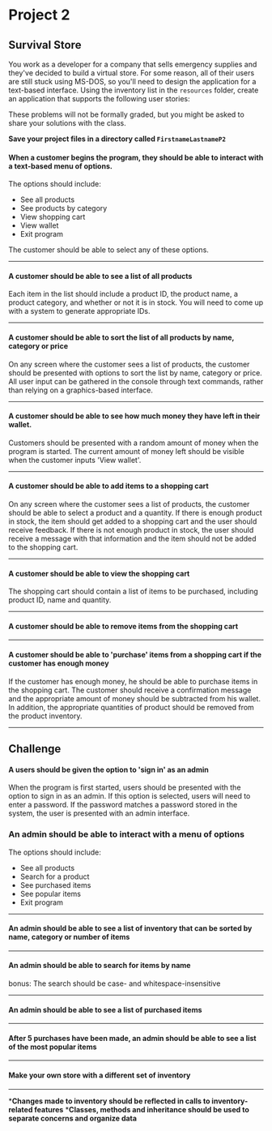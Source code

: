 # Project 2
## Survival Store

You work as a developer for a company that sells emergency supplies and they've decided to build a virtual store. For some reason, all of their users are still stuck using MS-DOS, so you'll need to design the application for a text-based interface. Using the inventory list in the `resources` folder, create an application that supports the following user stories:

These problems will not be formally graded, but you might be asked to share your solutions with the class.

**Save your project files in a directory called `FirstnameLastnameP2`**



#### When a customer begins the program, they should be able to interact with a text-based menu of options.

The options should include:

- See all products
- See products by category
- View shopping cart
- View wallet
- Exit program

The customer should be able to select any of these options.

-------------

#### A customer should be able to see a list of all products

Each item in the list should include a product ID, the product name, a product category, and whether or not it is in stock. You will need to come up with a system to generate appropriate IDs.

-------------

#### A customer should be able to sort the list of all products by name, category or price

On any screen where the customer sees a list of products, the customer should be presented with options to sort the list by name, category or price. All user input can be gathered in the console through text commands, rather than relying on a graphics-based interface.

-------------

#### A customer should be able to see how much money they have left in their wallet.

Customers should be presented with a random amount of money when the program is started. The current amount of money left should be visible when the customer inputs 'View wallet'.

-------------

#### A customer should be able to add items to a shopping cart

On any screen where the customer sees a list of products, the customer should be able to select a product and a quantity. If there is enough product in stock, the item should get added to a shopping cart and the user should receive feedback. If there is not enough product in stock, the user should receive a message with that information and the item should not be added to the shopping cart.

-------------

#### A customer should be able to view the shopping cart

The shopping cart should contain a list of items to be purchased, including product ID, name and quantity.

-------------

#### A customer should be able to remove items from the shopping cart

-------------

#### A customer should be able to 'purchase' items from a shopping cart if the customer has enough money

If the customer has enough money, he should be able to purchase items in the shopping cart. The customer should receive a confirmation message and the appropriate amount of money should be subtracted from his wallet. In addition, the appropriate quantities of product should be removed from the product inventory.


-------------

## Challenge

#### A users should be given the option to 'sign in' as an admin

When the program is first started, users should be presented with the option to sign in as an admin. If this option is selected, users will need to enter a password. If the password matches a password stored in the system, the user is presented with an admin interface.

### An admin should be able to interact with a menu of options

The options should include:

- See all products
- Search for a product
- See purchased items
- See popular items
- Exit program


-------------

#### An admin should be able to see a list of inventory that can be sorted by name, category  or number of items

-------------

#### An admin should be able to search for items by name

bonus: The search should be case- and whitespace-insensitive

-------------

#### An admin should be able to see a list of purchased items

-------------

#### After 5 purchases have been made, an admin should be able to see a list of the most popular items

-------------

#### Make your own store with a different set of inventory

-------------

***Changes made to inventory should be reflected in calls to inventory-related features**
***Classes, methods and inheritance should be used to separate concerns and organize data**
